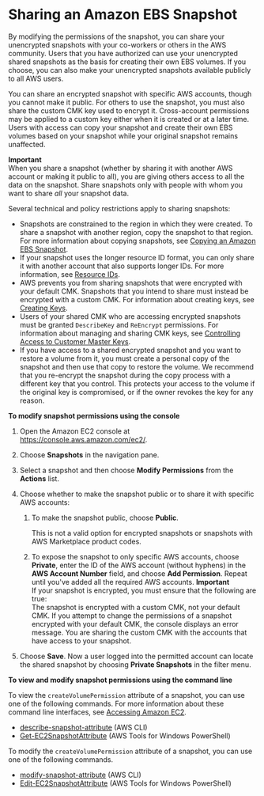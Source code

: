 # Sharing an Amazon EBS Snapshot<a name="ebs-modifying-snapshot-permissions"></a>

By modifying the permissions of the snapshot, you can share your unencrypted snapshots with your co\-workers or others in the AWS community\. Users that you have authorized can use your unencrypted shared snapshots as the basis for creating their own EBS volumes\. If you choose, you can also make your unencrypted snapshots available publicly to all AWS users\. 

You can share an encrypted snapshot with specific AWS accounts, though you cannot make it public\. For others to use the snapshot, you must also share the custom CMK key used to encrypt it\. Cross\-account permissions may be applied to a custom key either when it is created or at a later time\. Users with access can copy your snapshot and create their own EBS volumes based on your snapshot while your original snapshot remains unaffected\. 

**Important**  
When you share a snapshot \(whether by sharing it with another AWS account or making it public to all\), you are giving others access to all the data on the snapshot\. Share snapshots only with people with whom you want to share *all* your snapshot data\. 

Several technical and policy restrictions apply to sharing snapshots:
+ Snapshots are constrained to the region in which they were created\. To share a snapshot with another region, copy the snapshot to that region\. For more information about copying snapshots, see [Copying an Amazon EBS Snapshot](ebs-copy-snapshot.md)\.
+ If your snapshot uses the longer resource ID format, you can only share it with another account that also supports longer IDs\. For more information, see [Resource IDs](http://docs.aws.amazon.com/AWSEC2/latest/WindowsGuide/resource-ids.html)\.
+ AWS prevents you from sharing snapshots that were encrypted with your default CMK\. Snapshots that you intend to share must instead be encrypted with a custom CMK\. For information about creating keys, see [Creating Keys](http://docs.aws.amazon.com/kms/latest/developerguide/create-keys.html)\. 
+ Users of your shared CMK who are accessing encrypted snapshots must be granted `DescribeKey` and `ReEncrypt` permissions\. For information about managing and sharing CMK keys, see [Controlling Access to Customer Master Keys](http://docs.aws.amazon.com/kms/latest/developerguide/control-access.html)\.
+ If you have access to a shared encrypted snapshot and you want to restore a volume from it, you must create a personal copy of the snapshot and then use that copy to restore the volume\. We recommend that you re\-encrypt the snapshot during the copy process with a different key that you control\. This protects your access to the volume if the original key is compromised, or if the owner revokes the key for any reason\.

**To modify snapshot permissions using the console**

1. Open the Amazon EC2 console at [https://console\.aws\.amazon\.com/ec2/](https://console.aws.amazon.com/ec2/)\.

1. Choose **Snapshots** in the navigation pane\. 

1. Select a snapshot and then choose **Modify Permissions** from the **Actions** list\.

1. Choose whether to make the snapshot public or to share it with specific AWS accounts:

   1. To make the snapshot public, choose **Public**\.

      This is not a valid option for encrypted snapshots or snapshots with AWS Marketplace product codes\.

   1. To expose the snapshot to only specific AWS accounts, choose **Private**, enter the ID of the AWS account \(without hyphens\) in the **AWS Account Number** field, and choose **Add Permission**\. Repeat until you've added all the required AWS accounts\. 
**Important**  
If your snapshot is encrypted, you must ensure that the following are true:  
The snapshot is encrypted with a custom CMK, not your default CMK\. If you attempt to change the permissions of a snapshot encrypted with your default CMK, the console displays an error message\.
You are sharing the custom CMK with the accounts that have access to your snapshot\.

1. Choose **Save**\. Now a user logged into the permitted account can locate the shared snapshot by choosing **Private Snapshots** in the filter menu\.

**To view and modify snapshot permissions using the command line**

To view the `createVolumePermission` attribute of a snapshot, you can use one of the following commands\. For more information about these command line interfaces, see [Accessing Amazon EC2](concepts.md#access-ec2)\.
+ [describe\-snapshot\-attribute](http://docs.aws.amazon.com/cli/latest/reference/ec2/describe-snapshot-attribute.html) \(AWS CLI\)
+ [Get\-EC2SnapshotAttribute](http://docs.aws.amazon.com/powershell/latest/reference/items/Get-EC2SnapshotAttribute.html) \(AWS Tools for Windows PowerShell\)

To modify the `createVolumePermission` attribute of a snapshot, you can use one of the following commands\.
+ [modify\-snapshot\-attribute](http://docs.aws.amazon.com/cli/latest/reference/ec2/modify-snapshot-attribute.html) \(AWS CLI\)
+ [Edit\-EC2SnapshotAttribute](http://docs.aws.amazon.com/powershell/latest/reference/items/Edit-EC2SnapshotAttribute.html) \(AWS Tools for Windows PowerShell\)